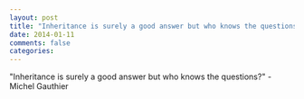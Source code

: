 ```yaml
---
layout: post
title: "Inheritance is surely a good answer but who knows the questions?"
date: 2014-01-11
comments: false
categories: 
---
```


<span class='quote'>"Inheritance is surely a good answer but who knows the questions?"</span>
<span class='by'>- Michel Gauthier</span>
